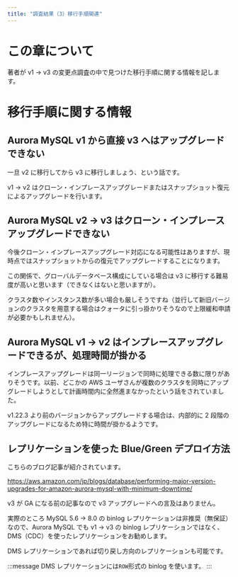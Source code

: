 ```yaml
---
title: "調査結果（3）移行手順関連"
---
```

# この章について

著者が v1 → v3 の変更点調査の中で見つけた移行手順に関する情報を記します。

# 移行手順に関する情報

## Aurora MySQL v1 から直接 v3 へはアップグレードできない

一旦 v2 に移行してから v3 に移行しましょう、という話です。

v1 → v2 はクローン・インプレースアップグレードまたはスナップショット復元によるアップグレードを行います。

## Aurora MySQL v2 → v3 はクローン・インプレースアップグレードできない

今後クローン・インプレースアップグレード対応になる可能性はありますが、現時点ではスナップショットからの復元でアップグレードすることになります。

この関係で、グローバルデータベース構成にしている場合は v3 に移行する難易度が高いと思います（できなくはないと思いますが）。

クラスタ数やインスタンス数が多い場合も厳しそうですね（並行して新旧バージョンのクラスタを用意する場合はクォータに引っ掛かりそうなので上限緩和申請が必要かもしれません）。

## Aurora MySQL v1 → v2 はインプレースアップグレードできるが、処理時間が掛かる

インプレースアップグレードは同一リージョンで同時に処理できる数に限りがありそうです。以前、どこかの AWS ユーザさんが複数のクラスタを同時にアップグレードしようとして計画時間内に全然進まなかったという話をされていました。

v1.22.3 より前のバージョンからアップグレードする場合は、内部的に 2 段階のアップグレードになるため特に時間が掛かるようです。

## レプリケーションを使った Blue/Green デプロイ方法

こちらのブログ記事が紹介されています。

https://aws.amazon.com/jp/blogs/database/performing-major-version-upgrades-for-amazon-aurora-mysql-with-minimum-downtime/

v3 が GA になる前の記事なので v3 アップグレードへの言及はありません。

実際のところ MySQL 5.6 → 8.0 の binlog レプリケーションは非推奨（無保証）なので、Aurora MySQL でも v1 → v3 の binlog レプリケーションではなく、DMS（CDC）を使ったレプリケーションをお勧めします。

DMS レプリケーションであれば切り戻し方向のレプリケーションも可能です。

:::message
DMS レプリケーションには`ROW`形式の binlog を使います。
:::